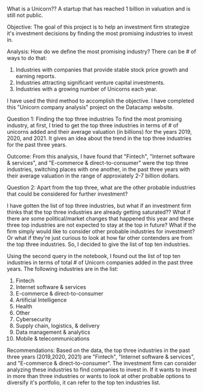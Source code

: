 What is a Unicorn??
A startup that has reached 1 billion in valuation and is still not public. 

Objective:
The goal of this project is to help an investment firm strategize it's investment decisions by finding the most promising industries to invest in. 

Analysis:
How do we define the most promising industry? There can be # of ways to do that:
1) Industries with companies that provide stable stock price growth and earning reports.
2) Industries attracting significant venture capital investments.
3) Industries with a growing number of Unicorns each year.

I have used the third method to accomplish the objective. I have completed this "Unicorn company analysis" project on the Datacamp website. 

Question 1: Finding the top three industries
To find the most promising industry, at first, I tried to get the top three industries in terms of # of unicorns added and their average valuation (in billions) for the years 2019, 2020, and 2021. It gives an idea about the trend in the top three industries 
for the past three years. 

Outcome:
From this analysis, I have found that "Fintech", "Internet software & services", and "E-commerce & direct-to-consumer" were
the top three industries, switching places with one another, in the past three years with their average valuation in the range of 
approxiately 2-7 billion dollars.

Question 2: Apart from the top three, what are the other probable industries that could be considered for further investment?

I have gotten the list of top three industries, but what if an investment firm thinks that the top three industries are already getting saturated?? What if there are some political/market changes that happened this year
and these three top industries are not expected to stay at the top in future? What if the firm simply would like to consider other probable industries for investment? Or what if they're just curious to look at how far other contenders are from the top three industries. 
So, I decided to give the list of top ten industries. 

Using the second query in the notebook, I found out the list of top ten industries in terms of total # of Unicorn companies added in the past three years. The following industries are in the list:
1. Fintech
2. Internet software & services
3. E-commerce & direct-to-consumer
4. Artificial Intelligence
5. Health
6. Other
7. Cybersecurity
8. Supply chain, logistics, & delivery
9. Data management & analytics
10. Mobile & telecommunications

Recommendations: Based on the data, the top three industries in the past three years (2019,2020, 2021) are "Fintech", "Internet software & services", and "E-commerce & direct-to-consumer". The investment firm can consider analyzing these industries to 
find companies to invest in. If it wants to invest in more than three industries or wants to look at other probable options to diversify it's portfolio, it can refer to the top ten industries list. 



